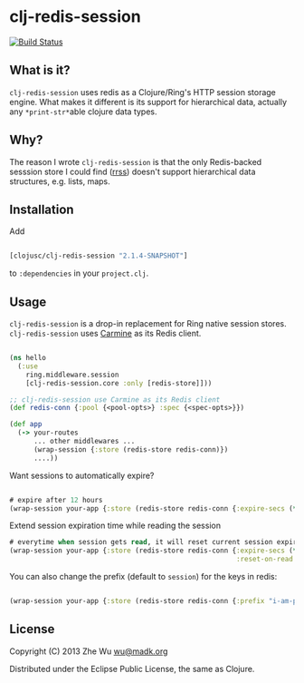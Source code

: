 clj-redis-session
=================

[![Build Status][travis-badge]][travis]


What is it?
-----------

`clj-redis-session` uses redis as a Clojure/Ring's HTTP session
storage engine. What makes it different is its support for
hierarchical data, actually any `*print-str*`able clojure data types.


Why?
----

The reason I wrote `clj-redis-session` is that the only Redis-backed
sesssion store I could find ([rrss][rrss])
doesn't support hierarchical data structures, e.g. lists, maps.


Installation
------------

Add
```clojure

[clojusc/clj-redis-session "2.1.4-SNAPSHOT"]
```
to `:dependencies` in your `project.clj`.


Usage
-----

`clj-redis-session` is a drop-in replacement for Ring native session
stores. `clj-redis-session` uses
[Carmine][carmine] as its Redis client.
```clojure

(ns hello
  (:use
    ring.middleware.session
    [clj-redis-session.core :only [redis-store]]))

;; clj-redis-session use Carmine as its Redis client
(def redis-conn {:pool {<pool-opts>} :spec {<spec-opts>}})

(def app
  (-> your-routes
      ... other middlewares ...
      (wrap-session {:store (redis-store redis-conn)})
      ....))
```
Want sessions to automatically expire?
```clojure

# expire after 12 hours
(wrap-session your-app {:store (redis-store redis-conn {:expire-secs (* 3600 12)})})
```

Extend session expiration time while reading the session
```clojure
# everytime when session gets read, it will reset current session expiration time.
(wrap-session your-app {:store (redis-store redis-conn {:expire-secs (* 3600 12)
                                                        :reset-on-read true})})
```

You can also change the prefix (default to `session`) for the keys in
redis:
```clojure

(wrap-session your-app {:store (redis-store redis-conn {:prefix "i-am-prefix"})})
```


License
-------

Copyright (C) 2013 Zhe Wu <wu@madk.org>

Distributed under the Eclipse Public License, the same as Clojure.


[travis]: https://travis-ci.org/clojusc/clj-redis-session
[travis-badge]: https://travis-ci.org/clojusc/clj-redis-session.png?branch=dev
[rrss]: https://github.com/paraseba/rrss
[carmine]: https://github.com/ptaoussanis/carmine
